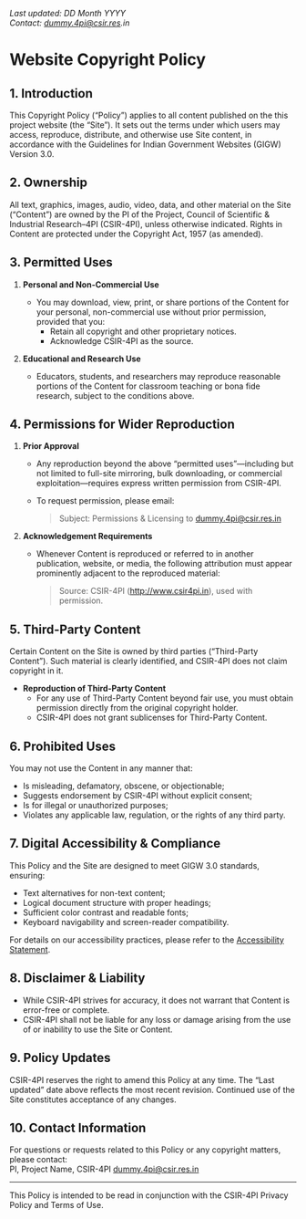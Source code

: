 <!-- copyright-policy.md -->

_Last updated: DD Month YYYY_  
_Contact: dummy.4pi@csir.res.in_

# Website Copyright Policy

## 1. Introduction  
This Copyright Policy (“Policy”) applies to all content published on the this project website (the “Site”). It sets out the terms under which users may access, reproduce, distribute, and otherwise use Site content, in accordance with the Guidelines for Indian Government Websites (GIGW) Version 3.0.

## 2. Ownership  
All text, graphics, images, audio, video, data, and other material on the Site (“Content”) are owned by the PI of the Project, Council of Scientific & Industrial Research–4PI (CSIR-4PI), unless otherwise indicated. Rights in Content are protected under the Copyright Act, 1957 (as amended).

## 3. Permitted Uses  

1. **Personal and Non-Commercial Use**  
   - You may download, view, print, or share portions of the Content for your personal, non-commercial use without prior permission, provided that you:  
     - Retain all copyright and other proprietary notices.  
     - Acknowledge CSIR-4PI as the source.  

2. **Educational and Research Use**  
   - Educators, students, and researchers may reproduce reasonable portions of the Content for classroom teaching or bona fide research, subject to the conditions above.

## 4. Permissions for Wider Reproduction  

1. **Prior Approval**  
   - Any reproduction beyond the above “permitted uses”—including but not limited to full-site mirroring, bulk downloading, or commercial exploitation—requires express written permission from CSIR-4PI.  
   - To request permission, please email:  
     
     > Subject: Permissions & Licensing  to dummy.4pi@csir.res.in

2. **Acknowledgement Requirements**  
   - Whenever Content is reproduced or referred to in another publication, website, or media, the following attribution must appear prominently adjacent to the reproduced material:  
     > Source: CSIR-4PI (http://www.csir4pi.in), used with permission.

## 5. Third-Party Content  
Certain Content on the Site is owned by third parties (“Third-Party Content”). Such material is clearly identified, and CSIR-4PI does not claim copyright in it.  
- **Reproduction of Third-Party Content**  
  - For any use of Third-Party Content beyond fair use, you must obtain permission directly from the original copyright holder.  
  - CSIR-4PI does not grant sublicenses for Third-Party Content.

## 6. Prohibited Uses  
You may not use the Content in any manner that:  
- Is misleading, defamatory, obscene, or objectionable;  
- Suggests endorsement by CSIR-4PI without explicit consent;  
- Is for illegal or unauthorized purposes;  
- Violates any applicable law, regulation, or the rights of any third party.

## 7. Digital Accessibility & Compliance  
This Policy and the Site are designed to meet GIGW 3.0 standards, ensuring:  
- Text alternatives for non-text content;  
- Logical document structure with proper headings;  
- Sufficient color contrast and readable fonts;  
- Keyboard navigability and screen-reader compatibility.

For details on our accessibility practices, please refer to the [Accessibility Statement](/accessibility).

## 8. Disclaimer & Liability  
- While CSIR-4PI strives for accuracy, it does not warrant that Content is error-free or complete.  
- CSIR-4PI shall not be liable for any loss or damage arising from the use of or inability to use the Site or Content.

## 9. Policy Updates  
CSIR-4PI reserves the right to amend this Policy at any time. The “Last updated” date above reflects the most recent revision. Continued use of the Site constitutes acceptance of any changes.

## 10. Contact Information  
For questions or requests related to this Policy or any copyright matters, please contact:  
PI, Project Name, CSIR-4PI
dummy.4pi@csir.res.in

---

This Policy is intended to be read in conjunction with the CSIR-4PI Privacy Policy and Terms of Use.

